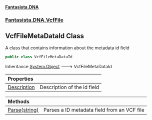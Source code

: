 #### [Fantasista.DNA](index.md 'index')
### [Fantasista.DNA.VcfFile](Fantasista.DNA.VcfFile.md 'Fantasista.DNA.VcfFile')

## VcfFileMetaDataId Class

A class that contains information about the metadata id field

```csharp
public class VcfFileMetaDataId
```

Inheritance [System.Object](https://docs.microsoft.com/en-us/dotnet/api/System.Object 'System.Object') &#129106; VcfFileMetaDataId

| Properties | |
| :--- | :--- |
| [Description](Fantasista.DNA.VcfFile.VcfFileMetaDataId.Description.md 'Fantasista.DNA.VcfFile.VcfFileMetaDataId.Description') | Description of the id field |

| Methods | |
| :--- | :--- |
| [Parse(string)](Fantasista.DNA.VcfFile.VcfFileMetaDataId.Parse(string).md 'Fantasista.DNA.VcfFile.VcfFileMetaDataId.Parse(string)') | Parses a ID metadata field from an VCF file |
